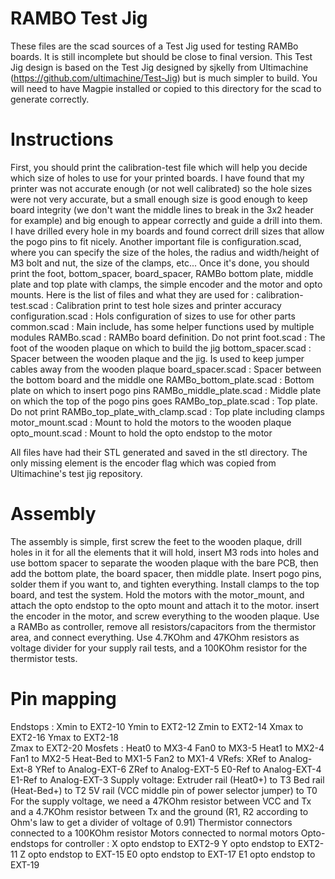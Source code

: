 # RAMBO Test Jig
These files are the scad sources of a Test Jig used for testing RAMBo boards. It is still incomplete but should be close to final version.
This Test Jig design is based on the Test Jig designed by sjkelly from Ultimachine (https://github.com/ultimachine/Test-Jig) but is much simpler to build. 
You will need to have Magpie installed or copied to this directory for the scad to generate correctly.

# Instructions
First, you should print the calibration-test file which will help you decide which size of holes to use for your printed boards. I have found that
my printer was not accurate enough (or not well calibrated) so the hole sizes were not very accurate, but a small enough size is good enough to keep
board integrity (we don't want the middle lines to break in the 3x2 header for example) and big enough to appear correctly and guide a drill into them.
I have drilled every hole in my boards and found correct drill sizes that allow the pogo pins to fit nicely.
Another important file is configuration.scad, where you can specify the size of the holes, the radius and width/height of M3 bolt and nut, the size of the clamps, etc...
Once it's done, you should print the foot, bottom_spacer, board_spacer, RAMBo bottom plate, middle plate and top plate with clamps, the simple encoder and the motor and opto mounts.
Here is the list of files and what they are used for :
calibration-test.scad : Calibration print to test hole sizes and printer accuracy
configuration.scad : Hols configuration of sizes to use for other parts
common.scad : Main include, has some helper functions used by multiple modules
RAMBo.scad : RAMBo board definition. Do not print
foot.scad : The foot of the wooden plaque on which to build the jig
bottom_spacer.scad : Spacer between the wooden plaque and the jig. Is used to keep jumper cables away from the wooden plaque
board_spacer.scad : Spacer between the bottom board and the middle one
RAMBo_bottom_plate.scad : Bottom plate on which to insert pogo pins
RAMBo_middle_plate.scad : Middle plate on which the top of the pogo pins goes
RAMBo_top_plate.scad : Top plate. Do not print
RAMBo_top_plate_with_clamp.scad : Top plate including clamps
motor_mount.scad : Mount to hold the motors to the wooden plaque
opto_mount.scad : Mount to hold the opto endstop to the motor

All files have had their STL generated and saved in the stl directory. The only missing element is the encoder flag which was copied from Ultimachine's test jig repository.

# Assembly
The assembly is simple, first screw the feet to the wooden plaque, drill holes in it for all the elements that it will hold, insert M3 rods into holes and use bottom spacer to separate the wooden plaque with the bare PCB, then add the bottom plate, the board spacer, then middle plate. Insert pogo pins, solder them if you want to, and tighten everything.
Install clamps to the top board, and test the system. 
Hold the motors with the motor_mount, and attach the opto endstop to the opto mount and attach it to the motor. insert the encoder in the motor, and screw everything to the wooden plaque.
Use a RAMBo as controller, remove all resistors/capacitors from the thermistor area, and connect everything.
Use 4.7KOhm and 47KOhm resistors as voltage divider for your supply rail tests, and a 100KOhm resistor for the thermistor tests.

# Pin mapping
Endstops :
 Xmin to EXT2-10
 Ymin to EXT2-12 
 Zmin to EXT2-14 
 Xmax to EXT2-16 
 Ymax to EXT2-18  
 Zmax to EXT2-20 
Mosfets :
 Heat0 to MX3-4
 Fan0 to MX3-5
 Heat1 to MX2-4
 Fan1 to MX2-5
 Heat-Bed to MX1-5
 Fan2 to MX1-4
VRefs:
 XRef to Analog-Ext-8
 YRef to Analog-EXT-6
 ZRef to Analog-EXT-5
 E0-Ref to Analog-EXT-4
 E1-Ref to Analog-EXT-3
Supply voltage:
 Extruder rail (Heat0+) to T3
 Bed rail (Heat-Bed+) to T2
 5V rail (VCC middle pin of power selector jumper) to T0
For the supply voltage, we need a 47KOhm resistor between VCC and Tx and a 4.7KOhm resistor between Tx and the ground (R1, R2 according to Ohm's law to get a divider of voltage of 0.91)
Thermistor connectors connected to a 100KOhm resistor
Motors connected to normal motors
Opto-endstops for controller :
 X opto endstop to EXT2-9
 Y opto endstop to EXT2-11
 Z opto endstop to  EXT-15
 E0 opto endstop to EXT-17
 E1 opto endstop to EXT-19
